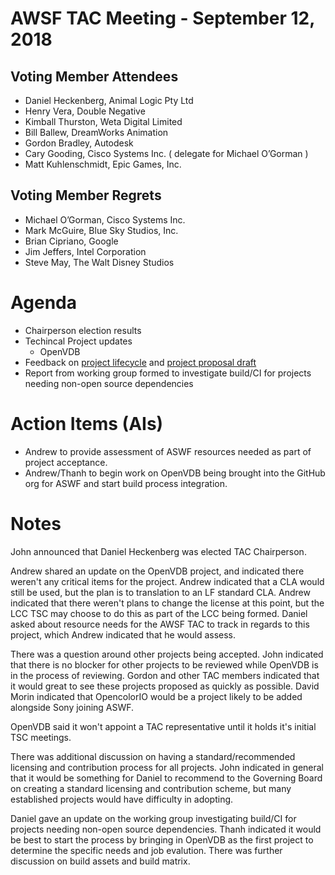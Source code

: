# AWSF TAC Meeting - September 12, 2018

## Voting Member Attendees

- Daniel Heckenberg, Animal Logic Pty Ltd
- Henry Vera, Double Negative
- Kimball Thurston, Weta Digital Limited
- Bill Ballew, DreamWorks Animation
- Gordon Bradley, Autodesk
- Cary Gooding, Cisco Systems Inc. ( delegate for Michael O’Gorman )
- Matt Kuhlenschmidt, Epic Games, Inc.

## Voting Member Regrets

- Michael O’Gorman, Cisco Systems Inc.
- Mark McGuire, Blue Sky Studios, Inc.
- Brian Cipriano, Google
- Jim Jeffers, Intel Corporation
- Steve May, The Walt Disney Studios

# Agenda

- Chairperson election results
- Techincal Project updates
  - OpenVDB
- Feedback on [project lifecycle](../governance/lifecycle.md) and [project proposal draft](../governance/proposal_template.md)
- Report from working group formed to investigate build/CI for projects needing non-open source dependencies

# Action Items (AIs)

- Andrew to provide assessment of ASWF resources needed as part of project acceptance.
- Andrew/Thanh to begin work on OpenVDB being brought into the GitHub org for ASWF and start build process integration.

# Notes

John announced that Daniel Heckenberg was elected TAC Chairperson.

Andrew shared an update on the OpenVDB project, and indicated there weren't any critical items for the project. Andrew indicated that a CLA would still be used, but the plan is to translation to an LF standard CLA. Andrew indicated that there weren't plans to change the license at this point, but the LCC TSC may choose to do this as part of the LCC being formed. Daniel asked about resource needs for the AWSF TAC to track in regards to this project, which Andrew indicated that he would assess.

There was a question around other projects being accepted. John indicated that there is no blocker for other projects to be reviewed while OpenVDB is in the process of reviewing. Gordon and other TAC members indicated that it would great to see these projects proposed as quickly as possible. David Morin indicated that OpencolorIO would be a project likely to be added alongside Sony joining ASWF.

OpenVDB said it won't appoint a TAC representative until it holds it's initial TSC meetings.

There was additional discussion on having a standard/recommended licensing and contribution process for all projects. John indicated in general that it would be something for Daniel to recommend to the Governing Board on creating a standard licensing and contribution scheme, but many established projects would have difficulty in adopting.

Daniel gave an update on the working group investigating build/CI for projects needing non-open source dependencies. Thanh indicated it would be best to start the process by bringing in OpenVDB as the first project to determine the specific needs and job evalution. There was further discussion on build assets and build matrix.

